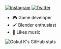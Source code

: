 
[![Instagram](https://img.shields.io/badge/Instagram-FF1493?style=for-the-badge&logo=instagram&logoColor=white)](https://instagram.com/not_.goku)
[![Twitter](https://img.shields.io/badge/Twitter-1DA1F2?style=for-the-badge&logo=twitter&logoColor=white)](https://twitter.com/Gokul_ov)

- 🎮 Game developer
- 🖌️ Blender enthusiast 
- 🎵 Likes music

![Gokul K's GitHub stats](https://github-readme-stats.vercel.app/api?username=gokul810&show_icons=true&theme=tokyonight)

